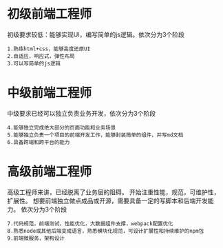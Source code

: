 # 初级前端工程师
初级要求较低：能够实现UI，编写简单的js逻辑。依次分为3个阶段
```
1.熟练html+css，能够高度还原UI
2.自适应，响应式，弹性布局
3.可以写简单的js逻辑
```

# 中级前端工程师
中级要求已经可以独立负责业务开发，依次分为3个阶段
```
4.能够独立完成绝大部分的页面功能和业务场景
5.能够独立负责一个项目的前端开发工作，能够封装简单的组件，并写md文档
6.具备跨端和跨平台的能力
```

# 高级前端工程师
高级工程师来讲，已经脱离了业务层的阻碍。
开始注重性能，规范，可维护性，扩展性。
想要前端独立做点成品或开源，需要具备一定的写脚本和后端开发能力。
依次分为3个阶段
```
7.代码规范，前端测试，性能优化，大数据组件支撑，webpack配置优化
8.熟悉node或其他后端变成语言，熟悉模块化规范，可设计扩展性和持续维护的npm包 
9.前端微服务，架构设计
```